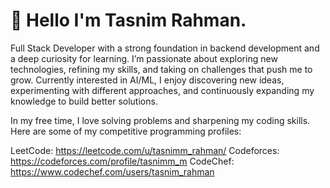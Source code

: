 
# 💫 Hello I'm Tasnim Rahman.
Full Stack Developer with a strong foundation in backend development and a deep curiosity for learning. I’m passionate about exploring new technologies, refining my skills, and taking on challenges that push me to grow.
Currently interested in AI/ML, I enjoy discovering new ideas, experimenting with different approaches, and continuously expanding my knowledge to build better solutions.

In my free time, I love solving problems and sharpening my coding skills.
Here are some of my competitive programming profiles:

LeetCode: https://leetcode.com/u/tasnimm_rahman/
Codeforces: https://codeforces.com/profile/tasnimm_m
CodeChef: https://www.codechef.com/users/tasnim_rahman
